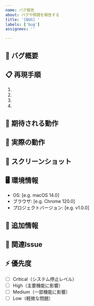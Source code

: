 ```yaml
---
name: バグ報告
about: バグや問題を報告する
title: '[BUG] '
labels: ['bug']
assignees: ''

---
```


## 🐛 バグ概要

<!-- バグの概要を簡潔に説明 -->

## 📋 再現手順

1. 
2. 
3. 
4. 

## 🎯 期待される動作

<!-- 本来どのような動作をするべきか -->

## 🚫 実際の動作

<!-- 実際にどのような動作をしたか -->

## 📸 スクリーンショット

<!-- 可能であればスクリーンショットを添付 -->

## 🖥️ 環境情報

- OS: [e.g. macOS 14.0]
- ブラウザ: [e.g. Chrome 120.0]
- プロジェクトバージョン: [e.g. v1.0.0]

## 📝 追加情報

<!-- その他の関連情報があれば記載 -->

## 🔗 関連Issue

<!-- 関連するIssueがあれば記載 -->

## ⚡ 優先度

<!-- 以下から選択 -->
- [ ] Critical（システム停止レベル）
- [ ] High（主要機能に影響）
- [ ] Medium（一部機能に影響）
- [ ] Low（軽微な問題）
